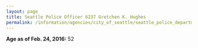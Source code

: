 ```yaml
---
layout: page
title: Seattle Police Officer 6237 Gretchen K. Hughes
permalink: /information/agencies/city_of_seattle/seattle_police_department/copbook/6237/
---
```


**Age as of Feb. 24, 2016:** 52
